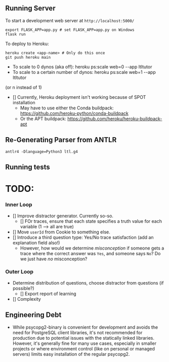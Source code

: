 



## Running Server

To start a development web server at `http://localhost:5000/`
```
export FLASK_APP=app.py # set FLASK_APP=app.py on Windows
flask run
```

To deploy to Heroku:

```
heroku create <app-name> # Only do this once
git push heroku main
```

- To scale to 0 dynos (aka off): heroku ps:scale web=0 --app ltltutor
- To scale to a certain number of dynos: heroku ps:scale web=1 --app ltltutor

(or n instead of 1)

- [] Currently, Heroku deployment isn't working because of SPOT installation
  - May have to use either the Conda buildpack: https://github.com/heroku-python/conda-buildpack
  - Or the APT buildpack: https://github.com/heroku/heroku-buildpack-apt


## Re-Generating Parser from ANTLR
```
antlr4 -Dlanguage=Python3 ltl.g4
```

## Running tests






# TODO:


### Inner Loop

- [] Improve distractor generator. Currently so-so.
  - [] FOr traces, ensure that each state specifies a truth value for each variable (1 --> all are true)
- [] Move `userId` from Cookie to something else.
- [] Introduce a third question type: Yes/No trace satisfaction (add an explanation field also!)
  - However, how would we determine *misconception* if someone gets a trace where the correct answer was `Yes`, and someone says `No`? Do we just have *no* misconception?

### Outer Loop
 
- Determine distribution of questions, choose distractor from questions (if possible?)
  - [] Export report of learning
- [] Complexity


## Engineering Debt

- While psycopg2-binary is convenient for development and avoids the need for PostgreSQL client libraries, it's not recommended for production due to potential issues with the statically linked libraries. However, it's generally fine for many use cases, especially in smaller projects or where environment control (like on personal or managed servers) limits easy installation of the regular psycopg2.